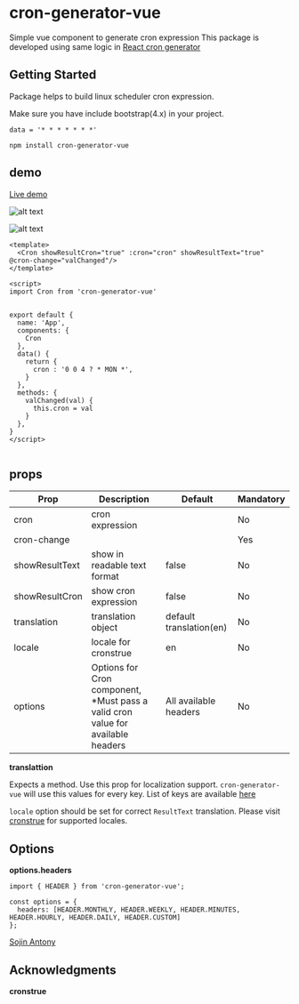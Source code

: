 # cron-generator-vue

Simple vue component to generate cron expression
This package is developed using same logic in [React cron generator](https://www.npmjs.com/package/react-cron-generator)

## Getting Started

Package helps to build linux scheduler cron expression.

Make sure you have include bootstrap(4.x) in your project. 


```
data = '* * * * * * *'
```
```
npm install cron-generator-vue

```
## demo
[Live demo](https://sojinantony01.github.io/cron-generator-vue/)

![alt text](https://raw.githubusercontent.com/sojinantony01/react-cron-generator/master/public/images/Screenshot%20from%202019-06-08%2000-31-31.png)

![alt text](https://raw.githubusercontent.com/sojinantony01/react-cron-generator/master/public/images/Screenshot%20from%202019-06-08%2000-31-57.png)


```
<template>
  <Cron showResultCron="true" :cron="cron" showResultText="true" @cron-change="valChanged"/>
</template>

<script>
import Cron from 'cron-generator-vue'


export default {
  name: 'App',
  components: {
    Cron
  },
  data() {
    return {
      cron : '0 0 4 ? * MON *',
    }
  },
  methods: {
    valChanged(val) {
      this.cron = val
    }
  },
}
</script>


```
## props

| Prop | Description | Default | Mandatory
| --- | --- | -- | -- |
| cron | cron expression  |  |  No |
| cron-change |  |  | Yes
| showResultText | show in readable text format | false | No
| showResultCron | show cron expression | false | No
| translation | translation object | default translation(en) | No
| locale | locale for cronstrue | en | No
| options | Options for Cron component, *Must pass a valid cron value for available headers | All available headers | No


**translattion**

Expects a method. Use this prop for localization support. `cron-generator-vue` will use this values for every key. List of keys are available [here](https://github.com/sojinantony01/cron-generator-vue/tree/master/src/lib/localization/translation.json)

`locale` option should be set for correct `ResultText` translation. Please visit [cronstrue](https://github.com/bradymholt/cRonstrue) for supported locales.

## Options

**options.headers**

```
import { HEADER } from 'cron-generator-vue';

const options = {
  headers: [HEADER.MONTHLY, HEADER.WEEKLY, HEADER.MINUTES, HEADER.HOURLY, HEADER.DAILY, HEADER.CUSTOM]
};

```


[Sojin Antony](https://github.com/sojinantony01)

## Acknowledgments

**cronstrue**

